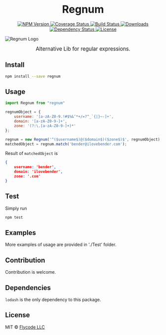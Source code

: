<big><h1 align="center">Regnum</h1></big>

<p align="center">
  <a href="https://npmjs.org/package/regnum">
    <img src="https://img.shields.io/npm/v/regnum.svg?style=flat-square"
         alt="NPM Version">
  </a>

  <a href="https://coveralls.io/r/flyCode-dev/regnum">
    <img src="https://img.shields.io/coveralls/flyCode-dev/regnum.svg?style=flat-square"
         alt="Coverage Status">
  </a>

  <a href="https://travis-ci.org/flyCode-dev/regnum">
    <img src="https://img.shields.io/travis/flyCode-dev/regnum.svg?style=flat-square"
         alt="Build Status">
  </a>

  <a href="https://npmjs.org/package/regnum">
    <img src="http://img.shields.io/npm/dm/regnum.svg?style=flat-square"
         alt="Downloads">
  </a>

  <a href="https://david-dm.org/flyCode-dev/regnum.svg">
    <img src="https://david-dm.org/flyCode-dev/regnum.svg?style=flat-square"
         alt="Dependency Status">
  </a>

  <a href="https://github.com/flyCode-dev/regnum/blob/master/LICENSE">
    <img src="https://img.shields.io/npm/l/regnum.svg?style=flat-square"
         alt="License">
  </a>
</p>

![Regnum Logo](https://user-images.githubusercontent.com/8617379/35767656-e040c374-0909-11e8-98d4-4db09f25a58d.png)

<p align="center"><big>
Alternative Lib for regular expressions.
</big></p>


## Install

```sh
npm install --save regnum
```

## Usage

```js
import Regnum from "regnum"

regnumObject = {
    username: '[a-zA-Z0-9.!#$%&’*+/=?^_`{|}~-]+',
    domain: '[a-zA-Z0-9-]+',
    zone: '(?:\.[a-zA-Z0-9-]+)*'
};

regnum = new Regnum('^($username$)@($domain$)($zone$)$', regnumObject);
matchedObject = regnum.match('bender@ilovebender.com');

```
Result of `matchedObject` is 
```json
{
    username: 'bender',
    domain: 'ilovebender',
    zone: '.com'
}
```

## Test

Simply run 

```sh
npm test
```
## Examples
More examples of usage are provided in './Test' folder.

## Contribution
Contribution is welcome.

## Dependencies
`lodash` is the only dependency to this package.
## License

MIT © [Flycode LLC](http://fly.co.de)

[npm-url]: https://npmjs.org/package/regnum
[npm-image]: https://img.shields.io/npm/v/regnum.svg?style=flat-square

[travis-url]: https://travis-ci.org/flyCode-dev/regnum
[travis-image]: https://img.shields.io/travis/flyCode-dev/regnum.svg?style=flat-square

[coveralls-url]: https://coveralls.io/r/flyCode-dev/regnum
[coveralls-image]: https://img.shields.io/coveralls/flyCode-dev/regnum.svg?style=flat-square

[depstat-url]: https://david-dm.org/flyCode-dev/regnum
[depstat-image]: https://david-dm.org/flyCode-dev/regnum.svg?style=flat-square

[download-badge]: http://img.shields.io/npm/dm/regnum.svg?style=flat-square
